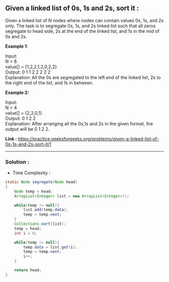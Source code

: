 ## Given a linked list of 0s, 1s and 2s, sort it :

Given a linked list of N nodes where nodes can contain values 0s, 1s, and 2s only. The task is to segregate 0s, 1s, and 2s linked list such that all zeros segregate to head side, 2s at the end of the linked list, and 1s in the mid of 0s and 2s.

**Example 1:**

Input: <br/>
N = 8 <br/>
value[] = {1,2,2,1,2,0,2,2} <br/>
Output: 0 1 1 2 2 2 2 2 <br/>
Explanation: All the 0s are segregated to the left end of the linked list, 2s to the right end of the list, and 1s in between.

**Example 2:**

Input: <br/>
N = 4 <br/>
value[] = {2,2,0,1} <br/>
Output: 0 1 2 2 <br/>
Explanation: After arranging all the 0s,1s and 2s in the given format, the output will be 0 1 2 2.

**Link :** https://practice.geeksforgeeks.org/problems/given-a-linked-list-of-0s-1s-and-2s-sort-it/1


----------------------------------------------------------------------------------------------------------------------------------------------------------


### Solution :

- Time Complexity :


```java
static Node segregate(Node head)
{
    Node temp = head;
    ArrayList<Integer> list = new ArrayList<Integer>();

    while(temp != null){
        list.add(temp.data);
        temp = temp.next;
    }
    Collections.sort(list);
    temp = head;
    int i = 0;

    while(temp != null){
        temp.data = list.get(i);
        temp = temp.next;
        i++;
    }

    return head;
}

```


